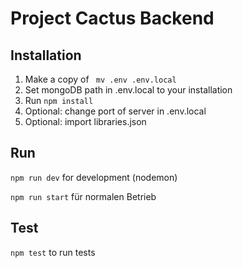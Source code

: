 # Project Cactus Backend

## Installation

1. Make a copy of ` mv .env .env.local`
2. Set mongoDB path in .env.local to your installation
3. Run `npm install`
4. Optional: change port of server in .env.local
5. Optional: import libraries.json

## Run

`npm run dev` for development (nodemon)

`npm run start` für normalen Betrieb

## Test

`npm test` to run tests
